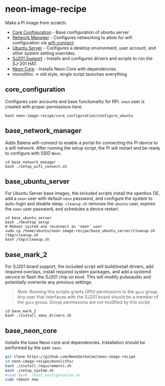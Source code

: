 # neon-image-recipe
Make a Pi image from scratch.
- [Core Configuration](#core_configuration) - Base configuration of ubuntu server
- [Network Manager](#base_network_manager) - Configures networking to allow for wifi configuration via
  [wifi-connect](https://github.com/balena-os/wifi-connect).
- [Ubuntu Server](#base_ubuntu_server) - Configures a desktop environment, user account, and other system setting overrides.
- [SJ201 Support](#base_mark_2) - Installs and configures drivers and scripts to run the SJ-201 HAT.
- [Neon Core](#base_neon_core) - Installs Neon Core with dependencies.
- monolithic -> old style, single script launches everything


## core_configuration
Configures user accounts and base functionality for RPi. `neon` user is created with proper permissions here.

```shell
bash neon-image-recipe/core_configuration/configure_ubuntu
```

## base_network_manager
Adds Balena wifi-connect to enable a portal for connecting the Pi device to a wifi network. After running the setup script,
the Pi will restart and be ready to configure with SSID `Neon`.

```shell
cd base_network_manager
bash ./setup_wifi_connect.sh
```

## base_ubuntu_server
For Ubuntu Server base images, the included scripts install the openbox DE, add a `neon` user with default `neon` password, 
and configure the system to auto-login and disable sleep. `cleanup.sh` removes the `ubuntu` user, expires the `neon` user 
password, and schedules a device restart.

```shell
cd base_ubuntu_server
bash ./desktop_setup
# Reboot system and reconnect as 'neon' user
sudo cp /home/ubuntu/neon-image-recipe/base_ubuntu_server/cleanup.sh /tmp/cleanup.sh
bash /tmp/cleanup.sh
```

## base_mark_2
For SJ201 board support, the included script will build/install drivers, add required overlays, install required system 
packages, and add a systemd service to flash the SJ201 chip on boot. This will modify pulseaudio and potentially overwrite 
any previous settings.

>*Note:* Running this scripts grants GPIO permissions to the `gpio` group. Any user that interfaces with the SJ201 board
> should be a member of the `gpio` group. Group permissions are not modified by this script

```shell
cd base_mark_2
bash ./install_xmos_drivers.sh
```

## base_neon_core
Installs the base Neon core and dependencies. Installation should be performed by the user `neon`.
```bash
git clone https://github.com/NeonGeckoCom/neon-image-recipe
cd neon-image-recipe/monolithic
bash ./install_requirements.sh
bash ./setup_system.sh
#sudo bash ./host_configuration.sh
sudo reboot now
```

